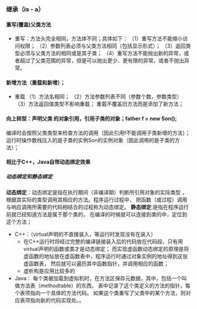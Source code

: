 ### 继承（is - a）

#### 重写(覆盖)父类方法
* 重写：方法头完全相同，方法体不同；具体如下：
（1）重写方法不能缩小访问权限；
（2）参数列表必须与父类方法相同（包括显示形式）；
（3）返回类型必须与父类方法的相同或是其子类；
（4）重写方法不能抛出新的异常，或者超过了父类范围的异常，但是可以抛出更少、更有限的异常，或者不抛出异常。

#### 新增方法（重载和新增）；
* 重载
（1）方法名相同；
（2）方法参数列表不同（参数个数，参数类型）
（3）方法返回值类型不影响重载；
重载不覆盖旧方法而是添加了新方法；
#### 向上转型：声明父类 的对象引用，引用子类的对象；father f = new Son();
编译时会按照父类类型来检查方法的调用（因此引用f不能调用子类新增的方法）；
运行时操作数栈压入的是子类的实例Son的实例对象（因此调用的是子类的方法）；
#### 相比于C++，Java自带动态绑定效果
##### 动态绑定和静态绑定
__动态绑定__：动态绑定是指在执行期间（非编译期）判断所引用对象的实际类型
，根据其实际的类型调用其相应的方法。程序运行过程中，
把函数（或过程）调用与响应调用所需要的代码相结合的过程称为动态绑定。
__静态绑定__:是指在程序运行前就已经知道方法是属于那个类的，
在编译的时候就可以连接到类的中，定位到这个方法；
* C++：（virtual声明的不直接装入，等运行时发现没有在装入）
	* 在C++运行时将经过完整的编译链接装入后的代码放在代码段，只有用virtual声明的函数或类才是动态绑定；
	而实现虚函数动态绑定的原理是将虚函数的地址放在虚函数表中，程序运行时通过对象实例的地址得到这张虚函数表，
	然后就可以遍历其中函数指针，并调用相应的函数；
	* 虚析构是应用比较多的
* Java：
	每个类被加载到虚拟机时，在方法区保存元数据，其中，包括一个叫做方法表（methodtable）的东西，
	表中记录了这个类定义的方法的指针，每个表项指向一个具体的方法代码。
	如果这个类重写了父类中的某个方法，则对应表项指向新的代码实现处。。	
	
		

